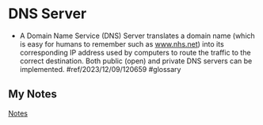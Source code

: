 # DNS Server
- A Domain Name Service (DNS) Server translates a domain name (which is easy for humans to remember such as www.nhs.net) into its corresponding IP address used by computers to route the traffic to the correct destination. Both public (open) and private DNS servers can be implemented. #ref/2023/12/09/120659 #glossary
## My Notes
[Notes](mynotes/dns-server-notes.md)
